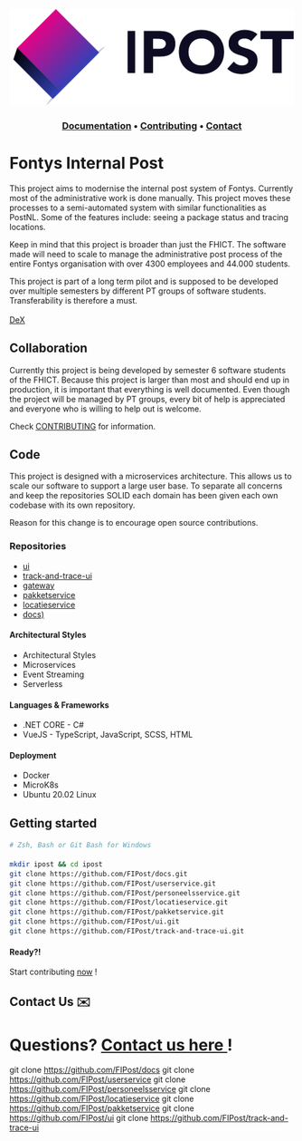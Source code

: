![ipost-logo](./assets/logo-name.png)
<h3 align="middle">
  <a href="https://github.com/FIPost/docs">Documentation</a>
  <a>•</a>
  <a href="https://github.com/FIPost/docs/blob/contributing/CONTRIBUTING.md">Contributing</a>
  <a>•</a>
  <a href="https://github.com/FIPost/docs/blob/contributing/CONTACT.md">Contact</a>
</h3>

# Fontys Internal Post

This project aims to modernise the internal post system of Fontys. Currently most of the administrative work is done manually. This project moves these processes to a semi-automated system with similar functionalities as PostNL. Some of the features include: seeing a package status and tracing locations.

Keep in mind that this project is broader than just the FHICT. The software made will need to scale to manage the administrative post process of the entire Fontys organisation with over 4300 employees and 44.000 students.

This project is part of a long term pilot and is supposed to be developed over multiple semesters by different PT groups of software students. Transferability is therefore a must.
<br/><br/>
[DeX](https://dex.software/project/details/119-Fontys-Internal-Post)

## Collaboration

Currently this project is being developed by semester 6 software students of the FHICT. Because this project is larger than most and should end up in production, it is important that everything is well documented. Even though the project will be managed by PT groups, every bit of help is appreciated and everyone who is willing to help out is welcome.

Check [CONTRIBUTING](https://github.com/FIPost/track-and-trace-ui/blob/master/CONTRIBUTING.md) for information.

## Code
This project is designed with a microservices architecture. This allows us to scale our software to support a large user base. To separate all concerns and keep the repositories SOLID each domain has been given each own codebase with its own repository.

Reason for this change is to encourage open source contributions.

### Repositories
- [ui](https://github.com/I418126/ipost-userservice)
- [track-and-trace-ui ](https://github.com/I418126/ipost-personeelsservice)
- [gateway](https://github.com/I418126/ipost-locatieservice)
- [pakketservice](https://github.com/I418126/ipost-pakketservice)
- [locatieservice](https://github.com/I418126/ipost-ui)
- [docs)](https://github.com/I418126/ipost-track-and-trace-ui)

#### Architectural Styles
- Architectural Styles
- Microservices
- Event Streaming
- Serverless

#### Languages & Frameworks
- .NET CORE - C#
- VueJS - TypeScript, JavaScript, SCSS, HTML

#### Deployment
- Docker
- MicroK8s
- Ubuntu 20.02 Linux

## Getting started
```zsh
# Zsh, Bash or Git Bash for Windows

mkdir ipost && cd ipost
git clone https://github.com/FIPost/docs.git
git clone https://github.com/FIPost/userservice.git
git clone https://github.com/FIPost/personeelsservice.git
git clone https://github.com/FIPost/locatieservice.git
git clone https://github.com/FIPost/pakketservice.git
git clone https://github.com/FIPost/ui.git
git clone https://github.com/FIPost/track-and-trace-ui.git
```

#### Ready?! 
Start contributing [<ins>now</ins>](https://github.com/FIPost/track-and-trace-ui/blob/master/CONTRIBUTING.md) ! 

## Contact Us ✉️ 
Questions? [<ins>Contact us here </ins>](./assets/CONTACT.md) !
=======
git clone https://github.com/FIPost/docs
git clone https://github.com/FIPost/userservice
git clone https://github.com/FIPost/personeelsservice
git clone https://github.com/FIPost/locatieservice
git clone https://github.com/FIPost/pakketservice
git clone https://github.com/FIPost/ui
git clone https://github.com/FIPost/track-and-trace-ui
```
